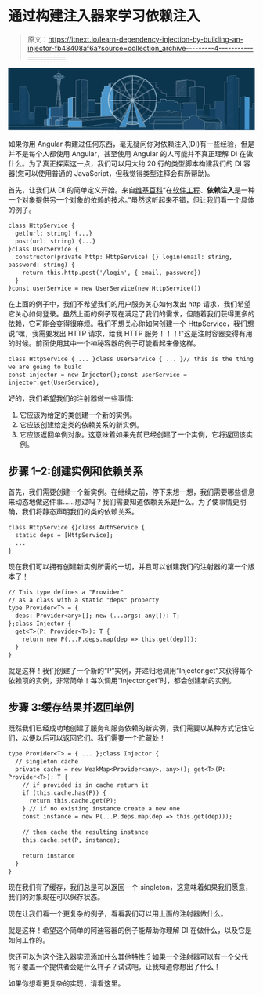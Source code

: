 # 通过构建注入器来学习依赖注入

> 原文：<https://itnext.io/learn-dependency-injection-by-building-an-injector-fb48408af6a?source=collection_archive---------4----------------------->

![](img/573015afdb46078c15db2410a95a70b8.png)

如果你用 Angular 构建过任何东西，毫无疑问你对依赖注入(DI)有一些经验，但是并不是每个人都使用 Angular，甚至使用 Angular 的人可能并不真正理解 DI 在做什么。为了真正探索这一点，我们可以用大约 20 行的类型脚本构建我们的 DI 容器(您可以使用普通的 JavaScript，但我觉得类型注释会有所帮助)。

首先，让我们从 DI 的简单定义开始。来自[维基百科](https://en.wikipedia.org/wiki/Dependency_injection)“在[软件工程](https://en.wikipedia.org/wiki/Software_engineering)、**依赖注入**是一种一个对象提供另一个对象的依赖的技术。”虽然这听起来不错，但让我们看一个具体的例子。

```
class HttpService {
  get(url: string) {...}
  post(url: string) {...}
}class UserService {
  constructor(private http: HttpService) {} login(email: string, password: string) {
    return this.http.post('/login', { email, password})
  }
}const userService = new UserService(new HttpService())
```

在上面的例子中，我们不希望我们的用户服务关心如何发出 http 请求，我们希望它关心如何登录。虽然上面的例子现在满足了我们的需求，但随着我们获得更多的依赖，它可能会变得很麻烦。我们不想关心你如何创建一个 HttpService，我们想说“嘿，我需要发出 HTTP 请求，给我 HTTP 服务！！！!"这是注射容器变得有用的时候。前面使用其中一个神秘容器的例子可能看起来像这样。

```
class HttpService { ... }class UserService { ... }// this is the thing we are going to build
const injector = new Injector();const userService = injector.get(UserService);
```

好的，我们希望我们的注射器做一些事情:

1.  它应该为给定的类创建一个新的实例。
2.  它应该创建给定类的依赖关系的新实例。
3.  它应该返回单例对象。这意味着如果先前已经创建了一个实例，它将返回该实例。

## 步骤 1–2:创建实例和依赖关系

首先，我们需要创建一个新实例。在继续之前，停下来想一想，我们需要哪些信息来动态地做这件事……想过吗？我们需要知道依赖关系是什么。为了使事情更明确，我们将静态声明我们的类的依赖关系。

```
class HttpService {}class AuthService {
  static deps = [HttpService];
  ...
}
```

现在我们可以拥有创建新实例所需的一切，并且可以创建我们的注射器的第一个版本了！

```
// This type defines a "Provider" 
// as a class with a static "deps" property
type Provider<T> = {
  deps: Provider<any>[]; new (...args: any[]): T;
};class Injector {
  get<T>(P: Provider<T>): T {
    return new P(...P.deps.map(dep => this.get(dep)));
  }
}
```

就是这样！我们创建了一个新的“P”实例，并递归地调用“Injector.get”来获得每个依赖项的实例，非常简单！每次调用“Injector.get”时，都会创建新的实例。

## 步骤 3:缓存结果并返回单例

既然我们已经成功地创建了服务和服务依赖的新实例，我们需要以某种方式记住它们，以便以后可以返回它们。我们需要一个贮藏处！

```
type Provider<T> = { ... };class Injector {
  // singleton cache
  private cache = new WeakMap<Provider<any>, any>(); get<T>(P: Provider<T>): T {
    // if provided is in cache return it
    if (this.cache.has(P)) {
      return this.cache.get(P);
    } // if no existing instance create a new one
    const instance = new P(...P.deps.map(dep => this.get(dep)));

    // then cache the resulting instance
    this.cache.set(P, instance);

    return instance
  }
}
```

现在我们有了缓存，我们总是可以返回一个 singleton，这意味着如果我们愿意，我们的对象现在可以保存状态。

现在让我们看一个更复杂的例子，看看我们可以用上面的注射器做什么。

就是这样！希望这个简单的阿迪容器的例子能帮助你理解 DI 在做什么，以及它是如何工作的。

您还可以为这个注入器实现添加什么其他特性？如果一个注射器可以有一个父代呢？覆盖一个提供者会是什么样子？试试吧，让我知道你想出了什么！

如果你想看更复杂的实现，请看这里。
